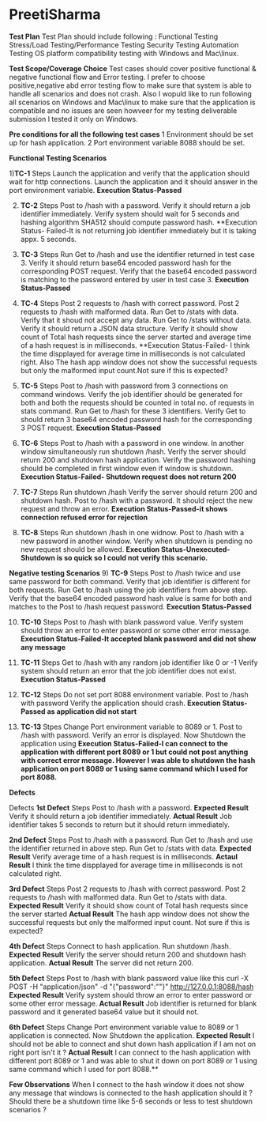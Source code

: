 # PreetiSharma


**Test Plan**
Test Plan should include following :
Functional Testing
Stress/Load Testing/Performance Testing
Security Testing
Automation Testing
OS platform compatibility testing with Windows and Mac\linux.

**Test Scope/Coverage Choice**
Test cases should cover positive functional & negative functional flow and Error testing.
I prefer to choose positive,negative abd error testing flow to make sure that system is able to handle all scenarios and does not crash.
Also I wopuld like to run following all scenarios on Windows and Mac\linux to make sure that the application is compatible and no issues are seen howveer for my testing deliverable submission I tested it only on Windows.

**Pre conditions for all the following test cases**
1 Environment should be set up for hash application.
2 Port environment variable 8088 should be set.

**Functional Testing Scenarios**

1)**TC-1** 
Steps
Launch the application and verify that the application should wait for http connections.
Launch the application and it should answer in the port environment variable.
**Execution Status-Passed**

2) **TC-2**
Steps
Post to /hash with a password.
Verify it should return a job identifier immediately.
Verify system should wait for 5 seconds and hashing algorithm SHA512 should compute password hash.
**Execution Status- Failed-It is not returning job identifier immediately but it is taking appx. 5 seconds.

3) **TC-3**
Steps
Run Get to /hash and use the identifier returned in test case 3.
Verify it should return base64 encoded password hash for the corresponding POST request.
Verify that the base64 encoded password is matching to the password entered by user in test case 3.
**Execution Status-Passed**

4) **TC-4**
Steps
Post 2 requests to /hash with correct password.
Post 2 requests to /hash with malformed data.
Run Get to /stats with data.
Verify that it shoud not accept any data.
Run Get to /stats without data.
Verify it should return a JSON data structure.
Verify it should show count of Total hash requests since the server started and average time of a hash request is in milliseconds.
**Execution Status-Failed- I think the time dispplayed for average time in milliseconds is not calculated right.
Also The hash app window does not show the successful requests but only the malformed input count.Not sure if this is expected?
   

5) **TC-5**
Steps
Post to /hash with password from 3 connections on command windows.
Verify the job identifier should be generated for both and both the requests should be counted in total no. of requests in stats command.
Run Get to /hash for these 3 identifiers.
Verify Get to should return 3 base64 encoded password hash for the corresponding 3 POST request.
**Execution Status-Passed**

6) **TC-6** 
Steps
Post to /hash with a password in one window. 
In another window simultaneously run shutdown /hash.
Verify the server should return 200 and shutdown hash application.
Verify the password hashing should be completed in first window even if window is shutdown.
**Execution Status-Failed- Shutdown request does not return 200**

7) **TC-7**
Steps
Run shutdown /hash 
Verify the server should return 200 and shutdown hash.
Post to /hash with a password.
It should reject the new request and throw an error.
**Execution Status-Passed-it shows connection refused error for rejection**

8) **TC-8**
Steps
Run shutdown /hash in one widnow. 
Post to /hash with a new password in another window.
Verify when shutdown is pending no new request should be allowed.
**Execution Status-Unexecuted-Shutdown is so quick so I could not verify this scenario.**

**Negative testing Scenarios**
9) **TC-9**
Steps
Post to /hash twice and use same password for both command.
Verify that job identifier is different for both requests.
Run Get to /hash using the job identifiers from above step.
Verify that the base64 encoded password hash value is same for both and matches to the Post to /hash request password.
**Execution Status-Passed**

10)  **TC-10**
Steps
Post to /hash with blank password value.
Verify system should throw an error to enter password or some other error message.
**Execution Status-Failed-It accepted blank password and did not show any message**

11) **TC-11**
Steps
Get to /hash with any random job identifier like 0 or -1
Verify system should return an error that the job identifier does not exist.
**Execution Status-Passed**

12) **TC-12**
Steps
Do not set port 8088 environment variable.
Post to /hash with password
Verify the application should crash.
**Execution Status-Passed as application did not start**

13) **TC-13**
Stpes
Change Port environment variable to 8089 or 1.
Post to /hash with password.
Verify an error is displayed.
Now Shutdown the application using 
**Execution Status-Faiied-I can connect to the application with different port 8089 or 1 but could not post anything with correct error message.
However I was able to shutdown the hash application on port 8089 or 1 using same command which I used for port 8088.**


**Defects**

Defects
**1st Defect**
Steps
Post to /hash with a password.
**Expected Result**
Verify it should return a job identifier immediately.
**Actual Result**
Job identifier takes 5 seconds to return but it should return immediately.

**2nd Defect**
Steps
Post to /hash with a password.
Run Get to /hash and use the identifier returned in above step.
Run Get to /stats with data.
**Expected Result**
Verify average time of a hash request is in milliseconds.
**Actaul Result**
I think the time dispplayed for average time in milliseconds is not calculated right.

**3rd Defect**
Steps
Post 2 requests to /hash with correct password.
Post 2 requests to /hash with malformed data.
Run Get to /stats with data.
**Expected Result**
Verify it should show count of Total hash requests since the server started 
**Actual Result**
The hash app window does not show the successful requests but only the malformed input count.
Not sure if this is expected?

**4th Defect**
Steps
Connect to hash application.
Run shutdown /hash.
**Expected Result**
Verify the server should return 200 and shutdown hash application.
**Actual Result**
The server did not return 200.

**5th Defect**
Steps
Post to /hash with blank password value like this curl -X POST -H "application/json" -d "{\"password\":\"\"}" http://127.0.0.1:8088/hash
**Expected Result**
Verify system should throw an error to enter password or some other error message.
**Actual Result**
Job identifier is returned for blank password and it generated base64 value but it should not.

**6th Defect**
Steps
Change Port environment variable value to 8089 or 1 application is connected.
Now Shutdown the application.
**Expected Result**
I should not be able to connect and shut down hash application if I am not on right port isn't it ?
**Actual Result**
I can connect to the hash application with different port 8089 or 1 and was able to shut it down on port 8089 or 1 using same command which I used for port 8088.**

**Few Observations**
When I connect to the hash window it does not show any message that windows is connected to the hash application should it ?
Should there be a shutdown time like 5-6 seconds or less to test shutdown scenarios ?
